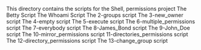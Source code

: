 This directory contains the scripts for the  Shell, permissions project
The Betty Script
The Whoami Script
The 2-groups script
The 3-new_owner script
The 4-empty script
The 5-execute script
The 6-multiple_permissions script
The 7-everybody script
The 8-James_Bond script
The 9-John_Doe script
The 10-mirror_permissions script
11-directories_permissions script
The 12-directory_permissions script
The 13-change_group script
